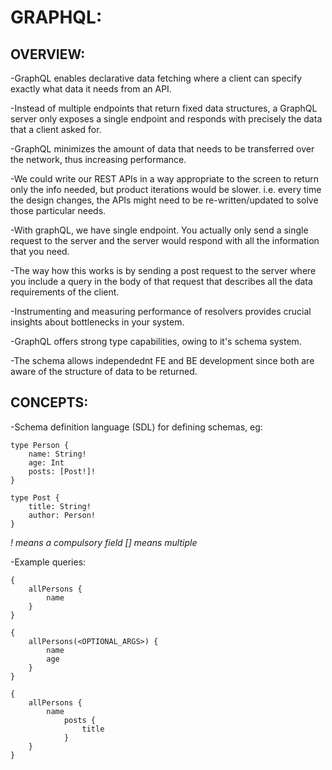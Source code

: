 # GRAPHQL:

## OVERVIEW:

-GraphQL enables declarative data fetching where a client can specify exactly what data it needs from an API.

-Instead of multiple endpoints that return fixed data structures, a GraphQL server only exposes a single endpoint and responds with precisely the data that a client asked for.

-GraphQL minimizes the amount of data that needs to be transferred over the network, thus increasing performance.

-We could write our REST APIs in a way appropriate to the screen to return only the info needed, but product iterations would be slower. i.e. every time the design changes, the APIs might need to be re-written/updated to solve those particular needs. 

-With graphQL, we have single endpoint. You actually only send a single request to the server and the server would respond with all the information that you need.

-The way how this works is by sending a post request to the server where you include a query in the body of that request that describes all the data requirements of the client.

-Instrumenting and measuring performance of resolvers provides crucial insights about bottlenecks in your system.

-GraphQL offers strong type capabilities, owing to it's schema system.

-The schema allows independednt FE and BE development since both are aware of the structure of data to be returned.

## CONCEPTS:

-Schema definition language (SDL) for defining schemas, eg:

    type Person {
        name: String!
        age: Int
        posts: [Post!]!
    }

    type Post {
        title: String!
        author: Person! 
    }

*! means a compulsory field*
*[] means multiple*

-Example queries:

    {
        allPersons {
            name
        }
    }

    {
        allPersons(<OPTIONAL_ARGS>) {
            name
            age
        }
    }

    {
        allPersons {
            name
                posts {
                    title
                }
        }
    }









